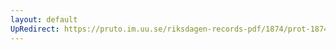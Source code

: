 ```yaml
---
layout: default
UpRedirect: https://pruto.im.uu.se/riksdagen-records-pdf/1874/prot-1874--fk--307/prot-1874--fk--307_023.pdf
---
```

